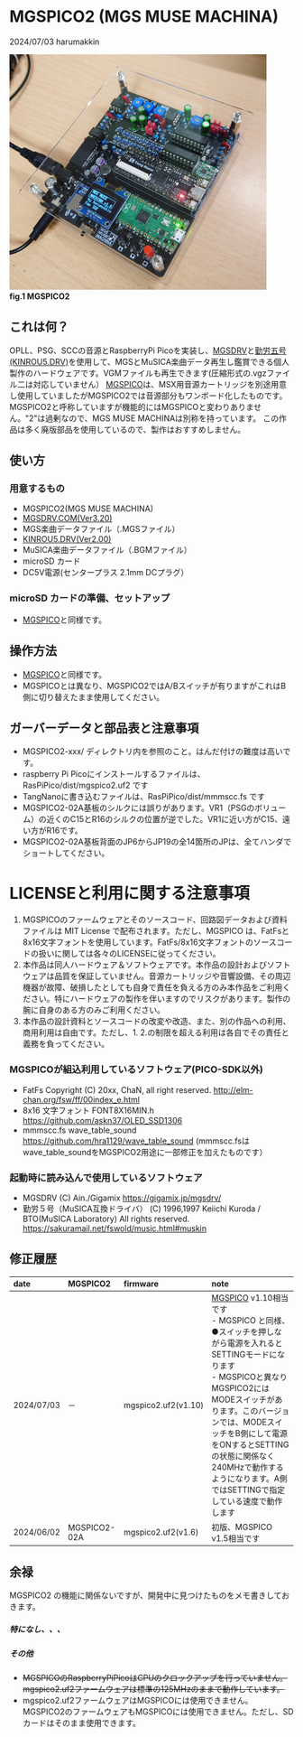# MGSPICO2 (MGS MUSE MACHINA)
2024/07/03 harumakkin

![mgspico2-01](docs/pics/mgspico2.png)</br>**fig.1 MGSPICO2**

## これは何？
OPLL、PSG、SCCの音源とRaspberryPi Picoを実装し、[MGSDRV](https://gigamix.jp/mgsdrv/)と[勤労五号(KINROU5.DRV)](https://sakuramail.net/fswold/music.html#muskin)を使用して、MGSとMuSICA楽曲データ再生し鑑賞できる個人製作のハードウェアです。VGMファイルも再生できます(圧縮形式の.vgzファイル二は対応していません）
[MGSPICO](https://github.com/cliffgraph/MGSPICO)は、MSX用音源カートリッジを別途用意し使用していましたがMGSPICO2では音源部分もワンボード化したものです。
MGSPICO2と呼称していますが機能的にはMGSPICOと変わりありません。"2"は過剰なので、MGS MUSE MACHINAは別称を持っています。
この作品は多く廃版部品を使用しているので、製作はおすすめしません。

## 使い方
### 用意するもの
- MGSPICO2(MGS MUSE MACHINA)
- [MGSDRV.COM(Ver3.20)](https://gigamix.jp/mgsdrv/)
- MGS楽曲データファイル（.MGSファイル）
- [KINROU5.DRV(Ver2.00)](https://sakuramail.net/fswold/music.html#muskin)
- MuSICA楽曲データファイル（.BGMファイル）
- microSD カード
- DC5V電源(センタープラス 2.1mm DCプラグ）

### microSD カードの準備、セットアップ
- [MGSPICO](https://github.com/cliffgraph/MGSPICO)と同様です。

## 操作方法
- [MGSPICO](https://github.com/cliffgraph/MGSPICO)と同様です。
- MGSPICOとは異なり、MGSPICO2ではA/Bスイッチが有りますがこれはB側に切り替えたまま使用してください。

## ガーバーデータと部品表と注意事項
- MGSPICO2-xxx/ ディレクトリ内を参照のこと。はんだ付けの難度は高いです。
- raspberry Pi Picoにインストールするファイルは、RasPiPico/dist/mgspico2.uf2 です
- TangNanoに書き込むファイルは、RasPiPico/dist/mmmscc.fs です
- MGSPICO2-02A基板のシルクには誤りがあります。VR1（PSGのボリューム）の近くのC15とR16のシルクの位置が逆でした。VR1に近い方がC15、遠い方がR16です。
- MGSPICO2-02A基板背面のJP6からJP19の全14箇所のJPは、全てハンダでショートしてください。

# LICENSEと利用に関する注意事項
1. MGSPICOのファームウェアとそのソースコード、回路図データおよび資料ファイルは MIT License で配布されます。ただし、MGSPICO は、FatFsと8x16文字フォントを使用しています。FatFs/8x16文字フォントのソースコードの扱いに関しては各々のLICENSEに従ってください。
2. 本作品は同人ハードウェア＆ソフトウェアです。本作品の設計およびソフトウェアは品質を保証していません。音源カートリッジや音響設備、その周辺機器が故障、破損したとしても自身で責任を負える方のみ本作品をご利用ください。特にハードウェアの製作を伴いますのでリスクがあります。製作の腕に自身のある方のみご利用ください。
3. 本作品の設計資料とソースコードの改変や改造、また、別の作品への利用、商用利用は自由です。ただし、1. 2.の制限を超える利用は各自でその責任と義務を負ってください。

### MGSPICOが組込利用しているソフトウェア(PICO-SDK以外)
- FatFs Copyright (C) 20xx, ChaN, all right reserved. http://elm-chan.org/fsw/ff/00index_e.html
- 8x16 文字フォント FONT8X16MIN.h https://github.com/askn37/OLED_SSD1306
- mmmscc.fs wave_table_sound https://github.com/hra1129/wave_table_sound (mmmscc.fsはwave_table_soundをMGSPICO2用途に一部修正を加えたものです）

### 起動時に読み込んで使用しているソフトウェア
- MGSDRV (C) Ain./Gigamix https://gigamix.jp/mgsdrv/
- 勤労５号（MuSICA互換ドライバ）
(C) 1996,1997 Keiichi Kuroda / BTO(MuSICA Laboratory) All rights reserved. https://sakuramail.net/fswold/music.html#muskin

## 修正履歴
|date|MGSPICO2|firmware|note|
|:--|:--|:--|:--|
|2024/07/03|－|mgspico2.uf2(v1.10)|[MGSPICO](https://github.com/cliffgraph/MGSPICO) v1.10相当です<br>- MGSPICO と同様、●スイッチを押しながら電源を入れるとSETTINGモードになります<br>- MGSPICOと異なりMGSPICO2にはMODEスイッチがあります。このバージョンでは、MODEスイッチをB側にして電源をONするとSETTINGの状態に関係なく240MHzで動作するようになります。A側ではSETTINGで指定している速度で動作します|
|2024/06/02|MGSPICO2-02A|mgspico2.uf2(v1.6)|初版、MGSPICO v1.5相当です|

## 余禄
MGSPICO2 の機能に関係ないですが、開発中に見つけたものをメモ書きしておきます。
##### 特になし、、、
##### その他
- ~~MGSPICOのRaspberryPiPicoはCPUのクロックアップを行っていません。mgspico2.uf2ファームウェアは標準の125MHzのままで動作しています。~~
- mgspico2.uf2ファームウェアはMGSPICOには使用できません。MGSPICO2のファームウェアもMGSPICOには使用できません。ただし、SDカードはそのまま使用できます。
